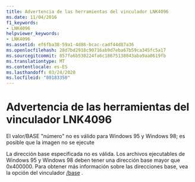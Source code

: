 ```yaml
---
title: Advertencia de las herramientas del vinculador LNK4096
ms.date: 11/04/2016
f1_keywords:
- LNK4096
helpviewer_keywords:
- LNK4096
ms.assetid: ef6fba38-59a1-4d86-bcac-cadf44d87a36
ms.openlocfilehash: 28d7bd2918c90716ab9d7eba67b59ca345fc5a17
ms.sourcegitcommit: 857fa6b530224fa6c18675138043aba9aa0619fb
ms.translationtype: MT
ms.contentlocale: es-ES
ms.lasthandoff: 03/24/2020
ms.locfileid: "80183350"
---
```

# <a name="linker-tools-warning-lnk4096"></a>Advertencia de las herramientas del vinculador LNK4096

El valor/BASE "número" no es válido para Windows 95 y Windows 98; es posible que la imagen no se ejecute

La dirección base especificada no es válida. Los archivos ejecutables de Windows 95 y Windows 98 deben tener una dirección base mayor que 0x400000. Para obtener más información sobre las direcciones base, vea la opción del vinculador [/base](../../build/reference/base-base-address.md) .
